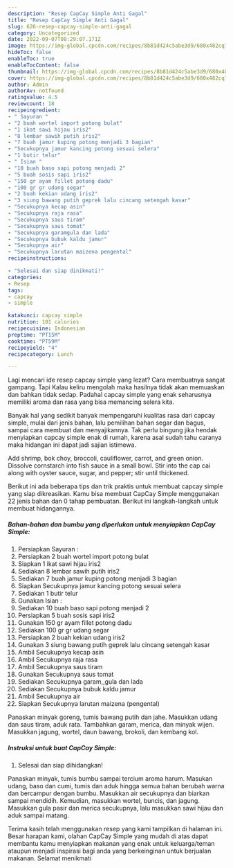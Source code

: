 ```yaml
---
description: "Resep CapCay Simple Anti Gagal"
title: "Resep CapCay Simple Anti Gagal"
slug: 626-resep-capcay-simple-anti-gagal
category: Uncategorized
date: 2022-09-07T08:29:07.171Z
image: https://img-global.cpcdn.com/recipes/8b81d424c5abe3d9/680x482cq70/capcay-simple-foto-resep-utama.jpg
hideToc: false
enableToc: true
enableTocContent: false
thumbnail: https://img-global.cpcdn.com/recipes/8b81d424c5abe3d9/680x482cq70/capcay-simple-foto-resep-utama.jpg
cover: https://img-global.cpcdn.com/recipes/8b81d424c5abe3d9/680x482cq70/capcay-simple-foto-resep-utama.jpg
author: Admin
authorAv: notfound
ratingvalue: 4.5
reviewcount: 18
recipeingredient:
- " Sayuran "
- "2 buah wortel import potong bulat"
- "1 ikat sawi hijau iris2"
- "8 lembar sawih putih iris2"
- "7 buah jamur kuping potong menjadi 3 bagian"
- "Secukupnya jamur kancing potong sesuai selera"
- "1 butir telur"
- " Isian "
- "10 buah baso sapi potong menjadi 2"
- "5 buah sosis sapi iris2"
- "150 gr ayam fillet potong dadu"
- "100 gr gr udang segar"
- "2 buah kekian udang iris2"
- "3 siung bawang putih geprek lalu cincang setengah kasar"
- "Secukupnya kecap asin"
- "Secukupnya raja rasa"
- "Secukupnya saus tiram"
- "Secukupnya saus tomat"
- "Secukupnya garamgula dan lada"
- "Secukupnya bubuk kaldu jamur"
- "Secukupnya air"
- "Secukupnya larutan maizena pengental"
recipeinstructions:

- "Selesai dan siap dinikmati!"
categories:
- Resep
tags:
- capcay
- simple

katakunci: capcay simple 
nutrition: 101 calories
recipecuisine: Indonesian
preptime: "PT15M"
cooktime: "PT59M"
recipeyield: "4"
recipecategory: Lunch

---
```



Lagi mencari ide resep capcay simple yang lezat? Cara membuatnya sangat gampang. Tapi Kalau keliru mengolah maka hasilnya tidak akan memuaskan dan bahkan tidak sedap. Padahal capcay simple yang enak seharusnya memiliki aroma dan rasa yang bisa memancing selera kita.


Banyak hal yang sedikit banyak mempengaruhi kualitas rasa dari capcay simple, mulai dari jenis bahan, lalu pemilihan bahan segar dan bagus, sampai cara membuat dan menyajikannya. Tak perlu bingung jika hendak menyiapkan capcay simple enak di rumah, karena asal sudah tahu caranya maka hidangan ini dapat jadi sajian istimewa.

Add shrimp, bok choy, broccoli, cauliflower, carrot, and green onion. Dissolve cornstarch into fish sauce in a small bowl. Stir into the cap cai along with oyster sauce, sugar, and pepper; stir until thickened.


Berikut ini ada beberapa tips dan trik praktis untuk membuat capcay simple yang siap dikreasikan. Kamu bisa membuat CapCay Simple menggunakan 22 jenis bahan dan 0 tahap pembuatan. Berikut ini langkah-langkah untuk membuat hidangannya.

<!--inarticleads1-->

##### Bahan-bahan dan bumbu yang diperlukan untuk menyiapkan CapCay Simple:

1. Persiapkan  Sayuran :
1. Persiapkan 2 buah wortel import potong bulat
1. Siapkan 1 ikat sawi hijau iris2
1. Sediakan 8 lembar sawih putih iris2
1. Sediakan 7 buah jamur kuping potong menjadi 3 bagian
1. Siapkan Secukupnya jamur kancing potong sesuai selera
1. Sediakan 1 butir telur
1. Gunakan  Isian :
1. Sediakan 10 buah baso sapi potong menjadi 2
1. Persiapkan 5 buah sosis sapi iris2
1. Gunakan 150 gr ayam fillet potong dadu
1. Sediakan 100 gr gr udang segar
1. Persiapkan 2 buah kekian udang iris2
1. Gunakan 3 siung bawang putih geprek lalu cincang setengah kasar
1. Ambil Secukupnya kecap asin
1. Ambil Secukupnya raja rasa
1. Ambil Secukupnya saus tiram
1. Gunakan Secukupnya saus tomat
1. Sediakan Secukupnya garam,,gula dan lada
1. Sediakan Secukupnya bubuk kaldu jamur
1. Ambil Secukupnya air
1. Siapkan Secukupnya larutan maizena (pengental)


Panaskan minyak goreng, tumis bawang putih dan jahe. Masukkan udang dan saus tiram, aduk rata. Tambahkan garam, merica, dan minyak wijen. Masukkan jagung, wortel, daun bawang, brokoli, dan kembang kol. 

<!--inarticleads2-->

##### Instruksi untuk buat CapCay Simple:


1. Selesai dan siap dihidangkan!

Panaskan minyak, tumis bumbu sampai tercium aroma harum. Masukan udang, baso dan cumi, tumis dan aduk hingga semua bahan berubah warna dan bercampur dengan bumbu. Masukkan air secukupnya dan biarkan sampai mendidih. Kemudian, masukkan wortel, buncis, dan jagung. Masukkan gula pasir dan merica secukupnya, lalu masukkan sawi hijau dan aduk sampai matang. 

Terima kasih telah menggunakan resep yang kami tampilkan di halaman ini. Besar harapan kami, olahan CapCay Simple yang mudah di atas dapat membantu kamu menyiapkan makanan yang enak untuk keluarga/teman ataupun menjadi inspirasi bagi anda yang berkeinginan untuk berjualan makanan. Selamat menikmati
